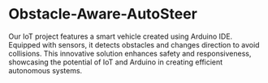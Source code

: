 # Obstacle-Aware-AutoSteer
Our IoT project features a smart vehicle created using Arduino IDE. Equipped with sensors, it detects obstacles and changes direction to avoid collisions. This innovative solution enhances safety and responsiveness, showcasing the potential of IoT and Arduino in creating efficient autonomous systems.

